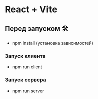# React + Vite

## Перед запуском 🛠️

- npm install (установка зависимостей)

### Запуск клиента

- npm run client

### Запуск сервера

- npm run server
